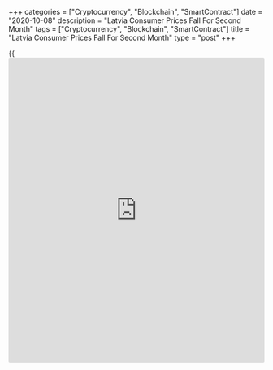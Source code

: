 +++
categories = ["Cryptocurrency", "Blockchain", "SmartContract"]
date = "2020-10-08"
description = "Latvia Consumer Prices Fall For Second Month"
tags = ["Cryptocurrency", "Blockchain", "SmartContract"]
title = "Latvia Consumer Prices Fall For Second Month"
type = "post"
+++

{{<iframe id="large-banner" src="https://www.bounty.group/#slide=24.0" width="100%" height="600" scrolling="no" style="border: 0px solid rgb(216, 221, 230); border-radius: 3px;">}}

Latvia's consumer prices fell for the second straight month in
September, figures from the Central Statistical Bureau showed on
Thursday.

Consumer prices decreased 0.3 percent year-on-year in September,
following a 0.2 percent fall in August.

Prices of goods fell 1.1 percent, while that of services increased 1.7
percent.

Prices for transport and housing declined by 4.3 percent, each, yearly
in September.

Meanwhile, prices for restaurants, hotels grew 2.4 percent and those of
[health][1] gained 2.6 percent. Prices for education and food rose by
2.2 percent, each.

On a monthly basis, consumer prices remained unchanged in September,
after a 0.1 percent rise in August.

For comments and feedback [contact](https://www.playgroundfx.com/contact/): editorial@rtt[news](https://www.letsplayfx.com/blog/forex-news-website/).com

[Economic News][2]

 **What parts of the world are seeing the best (and worst) economic
performances lately? Click[here][3] to check out our [Econ Scorecard][3]
and find out! See up-to-the-moment [ranking](https://www.playgroundfx.com/blog/crypto-exchange-ranking/)s for the best and worst
performers in [GDP][4], [unemployment rate][5], [inflation][6] and much
more.**

   1. www.rtt[news](https://www.letsplayfx.com/blog/forex-news-website/).com/Content/Health.aspx
   2. www.rtt[news](https://www.letsplayfx.com/blog/forex-news-website/).com/Content/EconomicNews.aspx
   3. www.rtt[news](https://www.letsplayfx.com/blog/forex-news-website/).com/economic-scorecard/world-rank/retail-sales/highest-performance.aspx
   4. www.rtt[news](https://www.letsplayfx.com/blog/forex-news-website/).com/economic-scorecard/world-rank/GDP/highest-performance.aspx
   5. www.rtt[news](https://www.letsplayfx.com/blog/forex-news-website/).com/economic-scorecard/world-rank/unemployment-rate/lowest-performance.aspx
   6. www.rtt[news](https://www.letsplayfx.com/blog/forex-news-website/).com/economic-scorecard/world-rank/CPI/highest-performance.aspx